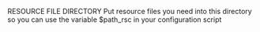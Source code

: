  RESOURCE FILE DIRECTORY
 Put resource files you need into this directory so you can use the variable $path_rsc in your configuration script
 
